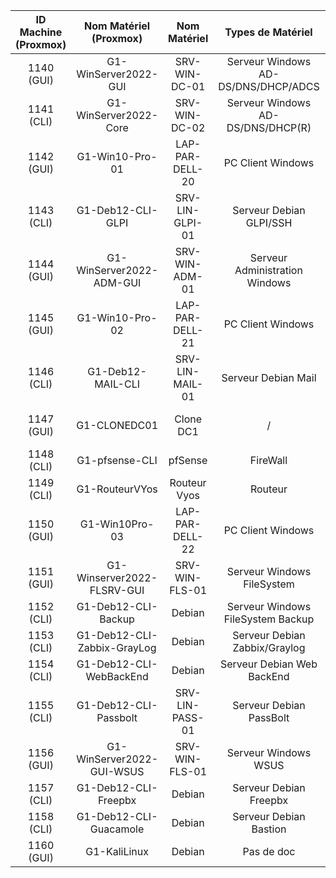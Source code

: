 | ID Machine (Proxmox) | Nom Matériel (Proxmox) | Nom Matériel | Types de Matériel | Statut Doc Install | Statut Doc Utilisateur |
|:-:|:-:|:-:|:-:|:-|:-|
| 1140 (GUI) | G1-WinServer2022-GUI | SRV-WIN-DC-01 | Serveur Windows AD-DS/DNS/DHCP/ADCS |Terminé |Terminé
| 1141 (CLI) | G1-WinServer2022-Core | SRV-WIN-DC-02 | Serveur Windows AD-DS/DNS/DHCP(R) |Terminé |Terminé
| 1142 (GUI) | G1-Win10-Pro-01 | LAP-PAR-DELL-20 | PC Client Windows |Pas de doc a faire | /
| 1143 (CLI) | G1-Deb12-CLI-GLPI | SRV-LIN-GLPI-01 | Serveur Debian GLPI/SSH |Terminé |Terminé
| 1144 (GUI) | G1-WinServer2022-ADM-GUI | SRV-WIN-ADM-01 | Serveur Administration Windows | Pas de doc
| 1145 (GUI) | G1-Win10-Pro-02 | LAP-PAR-DELL-21 | PC Client Windows | Pas de doc a faire | / 
| 1146 (CLI) | G1-Deb12-MAIL-CLI | SRV-LIN-MAIL-01 | Serveur Debian Mail |Terminé|Non fait
| 1147 (GUI) | G1-CLONEDC01 | Clone DC1 | / |Pas de doc a faire
| 1148 (CLI) | G1-pfsense-CLI | pfSense | FireWall | Terminé |Terminé
| 1149 (CLI) | G1-RouteurVYos | Routeur Vyos | Routeur | Terminé |
| 1150 (GUI) | G1-Win10Pro-03 | LAP-PAR-DELL-22 | PC Client Windows |
| 1151 (GUI) | G1-Winserver2022-FLSRV-GUI | SRV-WIN-FLS-01 | Serveur Windows FileSystem |Terminé|Non fait
| 1152 (CLI) | G1-Deb12-CLI-Backup | Debian | Serveur Windows FileSystem Backup | Pas de doc
| 1153 (CLI) | G1-Deb12-CLI-Zabbix-GrayLog | Debian | Serveur Debian Zabbix/Graylog |
| 1154 (CLI) | G1-Deb12-CLI-WebBackEnd | Debian | Serveur Debian Web BackEnd | Pas de doc
| 1155 (CLI) | G1-Deb12-CLI-Passbolt | SRV-LIN-PASS-01 | Serveur Debian PassBolt | 
| 1156 (GUI) | G1-WinServer2022-GUI-WSUS | SRV-WIN-FLS-01 | Serveur Windows WSUS |
| 1157 (CLI) | G1-Deb12-CLI-Freepbx | Debian | Serveur Debian Freepbx | Terminé| Non fait
| 1158 (CLI) | G1-Deb12-CLI-Guacamole | Debian | Serveur Debian Bastion |
| 1160 (GUI) | G1-KaliLinux | Debian |  Pas de doc | Non fait

